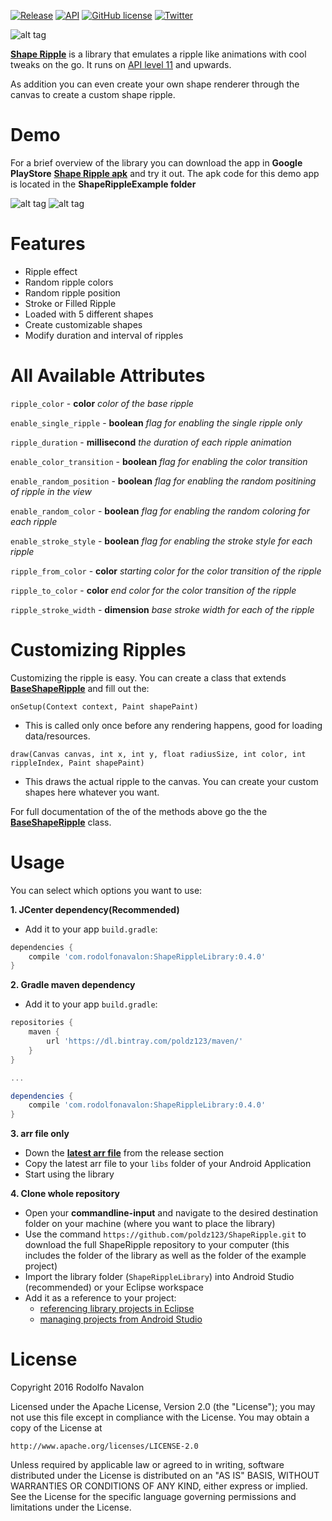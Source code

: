 [![Release](https://img.shields.io/github/release/poldz123/ShapeRipple.svg?label=mavencentral)](https://bintray.com/poldz123/maven/ShapeRipple/0.1.0#files/com/rodolfonavalon/ShapeRippleLibrary/0.1.0)     [![API](https://img.shields.io/badge/API-11%2B-green.svg?style=flat)](https://android-arsenal.com/api?level=11)
[![GitHub license](https://img.shields.io/badge/license-Apache%202-blue.svg)](https://raw.githubusercontent.com/poldz123/ShapeRipple/master/LICENSE)
[![Twitter](https://img.shields.io/twitter/url/https/github.com/poldz123/ShapeRipple.svg?style=social)](https://twitter.com/intent/tweet?text=Wow:&url=%5Bobject%20Object%5D)


![alt tag](https://raw.githubusercontent.com/poldz123/ShapeRipple/master/design/shape_ripple_feature_graphic.png)

[**Shape Ripple**](https://github.com/poldz123/ShapeRipple) is a library that emulates a ripple like animations with cool tweaks
on the go. It runs on [API level 11](https://android-arsenal.com/api?level=11) and upwards.

As addition you can even create your own shape renderer through the canvas to create a custom shape ripple.

Demo
======
For a brief overview of the library you can download the app in **Google PlayStore** [**Shape Ripple apk**](https://play.google.com/store/apps/details?id=com.rodolfonavalon.shaperipple) and try it out. The apk code for this demo app is located in the **ShapeRippleExample folder**

![alt tag](https://media.giphy.com/media/gMVWW76PX0D4s/giphy.gif)
![alt tag](https://media.giphy.com/media/dROf84zu7zpdu/giphy.gif)

Features
=======

- Ripple effect
- Random ripple colors
- Random ripple position
- Stroke or Filled Ripple
- Loaded with 5 different shapes
- Create customizable shapes
- Modify duration and interval of ripples

All Available Attributes
=======
`ripple_color` - **color**  *color of the base ripple*

`enable_single_ripple` - **boolean**  *flag for enabling the single ripple only*

`ripple_duration` - **millisecond**  *the duration of each ripple animation*

`enable_color_transition` - **boolean**  *flag for enabling the color transition*

`enable_random_position` - **boolean**  *flag for enabling the random positining of ripple in the view*

`enable_random_color` - **boolean**  *flag for enabling the random coloring for each ripple*

`enable_stroke_style` - **boolean**  *flag for enabling the stroke style for each ripple*

`ripple_from_color` - **color**  *starting color for the color transition of the ripple*

`ripple_to_color` - **color**  *end color for the color transition of the ripple*

`ripple_stroke_width` - **dimension**  *base stroke width for each of the ripple*

Customizing Ripples
=======
Customizing the ripple is easy. You can create a class that extends [**BaseShapeRipple**](https://github.com/poldz123/ShapeRipple/blob/master/ShapeRippleLibrary/src/main/java/com/rodolfonavalon/shaperipplelibrary/model/BaseShapeRipple.java) and fill out the:

`onSetup(Context context, Paint shapePaint)`
- This is called only once before any rendering happens, good for loading data/resources.

`draw(Canvas canvas, int x, int y, float radiusSize, int color, int rippleIndex, Paint shapePaint)`
- This draws the actual ripple to the canvas. You can create your custom shapes here whatever you want.

For full documentation of the of the methods above go the the [**BaseShapeRipple**](https://github.com/poldz123/ShapeRipple/blob/master/ShapeRippleLibrary/src/main/java/com/rodolfonavalon/shaperipplelibrary/model/BaseShapeRipple.java) class.

Usage
=======
You can select which options you want to use:

**1. JCenter dependency(Recommended)**

- Add it to your app `build.gradle`:

```gradle
dependencies {
    compile 'com.rodolfonavalon:ShapeRippleLibrary:0.4.0'
}
```

**2. Gradle maven dependency**

- Add it to your app `build.gradle`:

```gradle
repositories {
    maven {
        url 'https://dl.bintray.com/poldz123/maven/'
    }
}

...

dependencies {
    compile 'com.rodolfonavalon:ShapeRippleLibrary:0.4.0'
}
```

**3. arr file only**
 - Down the [**latest arr file**](https://github.com/poldz123/ShapeRipple/releases) from the release section
 - Copy the latest arr file to your `libs` folder of your Android Application
 - Start using the library

**4. Clone whole repository**
 - Open your **commandline-input** and navigate to the desired destination folder on your machine (where you want to place the library)
 - Use the command `https://github.com/poldz123/ShapeRipple.git` to download the full ShapeRipple repository to your computer (this includes the folder of the library as well as the folder of the example project)
 - Import the library folder (`ShapeRippleLibrary`) into Android Studio (recommended) or your Eclipse workspace
 - Add it as a reference to your project:
   - [referencing library projects in Eclipse](http://developer.android.com/tools/projects/projects-eclipse.html#ReferencingLibraryProject)
   - [managing projects from Android Studio](https://developer.android.com/sdk/installing/create-project.html)

License
=======
Copyright 2016 Rodolfo Navalon

Licensed under the Apache License, Version 2.0 (the "License");
you may not use this file except in compliance with the License.
You may obtain a copy of the License at

    http://www.apache.org/licenses/LICENSE-2.0

Unless required by applicable law or agreed to in writing, software
distributed under the License is distributed on an "AS IS" BASIS,
WITHOUT WARRANTIES OR CONDITIONS OF ANY KIND, either express or implied.
See the License for the specific language governing permissions and
limitations under the License.